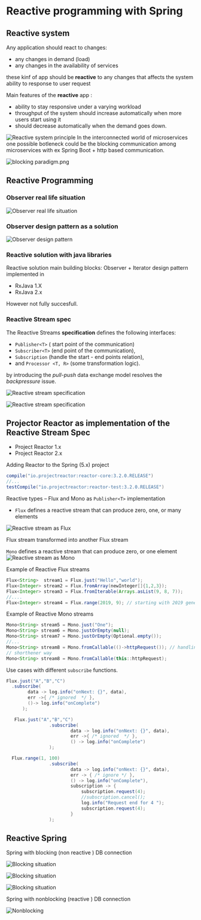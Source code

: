 # Reactive programming with Spring 

## Reactive system 

Any  application should react to changes:

- any changes in demand (load) 
- any changes in the availability of services 

these kinf of  app should be **reactive** to any changes that affects the system ability to response to user request 

Main features of the **reactive**  app : 
- ability to stay responsive under a varying workload
- throughput of the system should increase automatically when more users start using it
- should decrease automatically when the demand goes down. 

![Reactive system principle](C://Users//barabas.laszlo//Repo-2//training-assets//spring-reactive//img//reactive-system-principle.png)
In the interconnected world of microservices one possible botleneck could be the blocking communication among microservices with ex Spring Boot + http based communication. 


![blocking paradigm.png](C://Users//barabas.laszlo//Repo-2//training-assets//spring-reactive//img//blocking-paradigm.png)

## Reactive Programming 

### Observer real life situation 

![Observer  real life situation ](C://Users//barabas.laszlo//Repo-2//training-assets//spring-reactive//img//observer-patter-real-life-small.png) 

### Observer design pattern as a solution 

![Observer design pattern ](C://Users//barabas.laszlo//Repo-2//training-assets//spring-reactive//img//observer_pattern_UML.png) 

### Reactive solution with java libraries 

Reactive solution main building blocks: Observer + Iterator design pattern implemented in
- RxJava 1.X
- RxJava 2.x 

However not fully succesfull. 

### Reactive Stream spec 

The Reactive Streams **specification** defines the following  interfaces: 

- `Publisher<T>` ( start point of the communication)
- `Subscriber<T>` (end point of the communication), 
- `Subscription` (handle the  start - end points relation), 
- and `Processor <T, R>`  (some transformation logic).

by introducing the  *pull-push*  data exchange model resolves  the *backpressure* issue. 

![Reactive stream specification ](C://Users//barabas.laszlo//Repo-2//training-assets//spring-reactive//img//reactive-streams-communication-flow.png) 

![Reactive stream specification ](C://Users//barabas.laszlo//Repo-2//training-assets//spring-reactive//img//reactor-implementation-data-flow-small.png)


## Projector Reactor as implementation of the Reactive Stream Spec

- Project Reactor 1.x 
- Project Reactor 2.x   

Adding Reactor to the Spring (5.x) project

```Groovy 
compile("io.projectreactor:reactor-core:3.2.0.RELEASE")
//...
testCompile("io.projectreactor:reactor-test:3.2.0.RELEASE")  
```
Reactive types – Flux and Mono as `Publisher<T>` implementation 

- `Flux`  defines a reactive stream that can produce zero, one, or many elements


![Reactive stream  as Flux  ](C://Users//barabas.laszlo//Repo-2//training-assets//spring-reactive//img//flux-react-stream-small.png)

Flux stream transformed into another Flux stream


 `Mono`  defines a reactive stream that can produce zero, or one element
![Reactive stream  as Mono  ](C://Users//barabas.laszlo//Repo-2//training-assets//spring-reactive//img//mono-react-stream-small.png)

Example of Reactive Flux streams 
```Java
Flux<String>  stream1 = Flux.just("Hello","world");
Flux<Integer> stream2 = Flux.fromArray(newInteger[]{1,2,3});
Flux<Integer> stream3 = Flux.fromIterable(Arrays.asList(9, 8, 7));
//....
Flux<Integer> stream4 = Flux.range(2019, 9); // starting with 2019 generate 9 elements 
```

Example of Reactive Mono streams 
```Java
Mono<String> stream5 = Mono.just("One");
Mono<String> stream6 = Mono.justOrEmpty(null);
Mono<String> stream7 = Mono.justOrEmpty(Optional.empty());
//...
Mono<String> stream8 = Mono.fromCallable(()->httpRequest()); // handling a asynchronous requests http|db  
// shorthener way 
Mono<String> stream8 = Mono.fromCallable(this::httpRequest);
```

Use cases with different `subscribe` functions.   

```Java
Flux.just("A","B","C")
  .subscribe(
        data -> log.info("onNext: {}", data),
        err ->{ /* ignored  */ },
        ()-> log.info("onComplete")
      );
```
```Java
   Flux.just("A","B","C")
                .subscribe(
                        data -> log.info("onNext: {}", data),
                        err ->{ /* ignored  */ },
                        () -> log.info("onComplete")
                );

```


```Java
  Flux.range(1, 100)
                .subscribe(
                        data -> log.info("onNext: {}", data),
                        err -> { /* ignore */ },
                        () -> log.info("onComplete"),
                        subscription -> {
                            subscription.request(4);
                            //subscription.cancel();
                            log.info("Request end for 4 ");
                            subscription.request(4);
                        }
                );
```

## Reactive Spring 

Spring with blocking (non reactive ) DB connection 


![Blocking situation](C://Users//barabas.laszlo//Repo-2//training-assets//spring-reactive//img//web-reactive-overview.png) 


![Blocking situation](C://Users//barabas.laszlo//Repo-2//training-assets//spring-reactive//img//webflux-reactive.jpg)  


![Blocking situation](C://Users//barabas.laszlo//Repo-2//training-assets//spring-reactive//img//reactive-db-connection.png) 

Spring with nonblocking (reactive ) DB connection 

![Nonblocking](C://Users//barabas.laszlo//Repo-2//training-assets//spring-reactive//img//reactive-db-connection_reactive.png)
